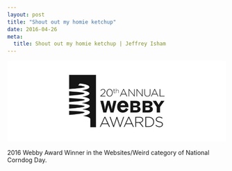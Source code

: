```yaml
---
layout: post
title: "Shout out my homie ketchup"
date: 2016-04-26
meta:
  title: Shout out my homie ketchup | Jeffrey Isham
---
```


<img class="img-fluid" src="/assets/images/webby20th.png" />
<p>2016 Webby Award Winner in the Websites/Weird category of National Corndog Day.</p>
